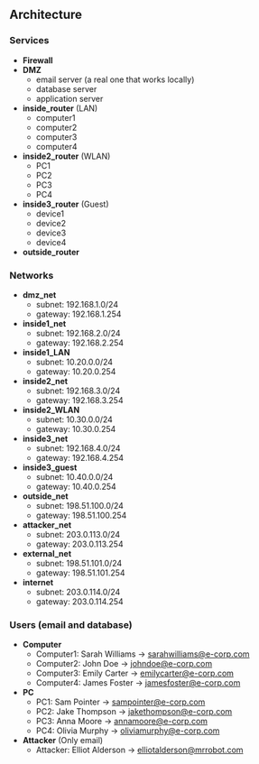 ## Architecture
### Services
- **Firewall**
- **DMZ**
    - email server (a real one that works locally)
    - database server
    - application server
- **inside_router** (LAN)
    - computer1
    - computer2
    - computer3
    - computer4
- **inside2_router** (WLAN)
    - PC1
    - PC2
    - PC3
    - PC4
- **inside3_router** (Guest)
    - device1
    - device2
    - device3
    - device4
- **outside_router**

### Networks
- **dmz_net**
    - subnet: 192.168.1.0/24
    - gateway: 192.168.1.254
- **inside1_net**
    - subnet: 192.168.2.0/24
    - gateway: 192.168.2.254
- **inside1_LAN**
    - subnet: 10.20.0.0/24
    - gateway: 10.20.0.254
- **inside2_net**
    - subnet: 192.168.3.0/24
    - gateway: 192.168.3.254
- **inside2_WLAN**
    - subnet: 10.30.0.0/24
    - gateway: 10.30.0.254
- **inside3_net**
    - subnet: 192.168.4.0/24
    - gateway: 192.168.4.254
- **inside3_guest**
    - subnet: 10.40.0.0/24
    - gateway: 10.40.0.254
- **outside_net**
    - subnet: 198.51.100.0/24
    - gateway: 198.51.100.254
- **attacker_net**
    - subnet: 203.0.113.0/24
    - gateway: 203.0.113.254
- **external_net**
    - subnet: 198.51.101.0/24
    - gateway: 198.51.101.254
- **internet**
    - subnet: 203.0.114.0/24
    - gateway: 203.0.114.254

### Users (email and database)
- **Computer**
    - Computer1: Sarah Williams &rarr; sarahwilliams@e-corp.com
    - Computer2: John Doe &rarr; johndoe@e-corp.com
    - Computer3: Emily Carter &rarr; emilycarter@e-corp.com
    - Computer4: James Foster &rarr; jamesfoster@e-corp.com
- **PC**
    - PC1: Sam Pointer &rarr; sampointer@e-corp.com
    - PC2: Jake Thompson &rarr; jakethompson@e-corp.com
    - PC3: Anna Moore &rarr; annamoore@e-corp.com
    - PC4: Olivia Murphy &rarr; oliviamurphy@e-corp.com
- **Attacker** (Only email)
    - Attacker: Elliot Alderson &rarr; elliotalderson@mrrobot.com